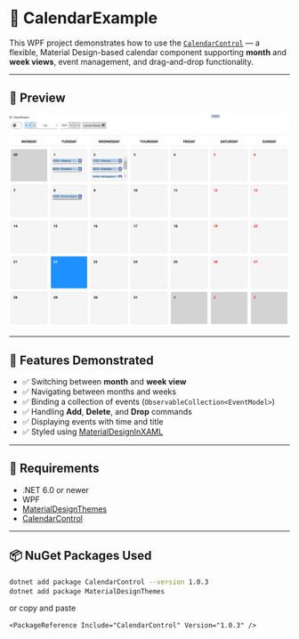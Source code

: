 ﻿# 📅 CalendarExample

This WPF project demonstrates how to use the [`CalendarControl`](https://www.nuget.org/packages/CalendarControl) — a flexible, Material Design-based calendar component supporting **month** and **week views**, event management, and drag-and-drop functionality.

---

## 📸 Preview

![Calendar UI Screenshot](./Screenshots/monthView.png)

---

## 🚀 Features Demonstrated

- ✅ Switching between **month** and **week view**
- ✅ Navigating between months and weeks
- ✅ Binding a collection of events (`ObservableCollection<EventModel>`)
- ✅ Handling **Add**, **Delete**, and **Drop** commands
- ✅ Displaying events with time and title
- ✅ Styled using [MaterialDesignInXAML](https://github.com/MaterialDesignInXAML/MaterialDesignInXamlToolkit)

---

## 🔧 Requirements

- .NET 6.0 or newer
- WPF
- [MaterialDesignThemes](https://www.nuget.org/packages/MaterialDesignThemes/)
- [CalendarControl](https://www.nuget.org/packages/CalendarControl)

---

## 📦 NuGet Packages Used

```bash
dotnet add package CalendarControl --version 1.0.3
dotnet add package MaterialDesignThemes
```

or copy and paste
```
<PackageReference Include="CalendarControl" Version="1.0.3" />
```
